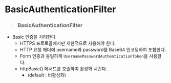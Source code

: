 # BasicAuthenticationFilter

> ### BasicAuthenticationFilter

- Basic 인증을 처리한다.
  - HTTPS 프로토콜에서만 제한적으로 사용해야 한다.
  - HTTP 요청 헤더에 username과 password를 Base64 인코딩하여 포함한다.
  - Form 인증과 동일하게 `UsernamePasswordAuthenticationToken`을 사용한다.
  - httpBasic() 메서드를 호출하여 활성화 시킨다.
    - (default : 비활성화)
